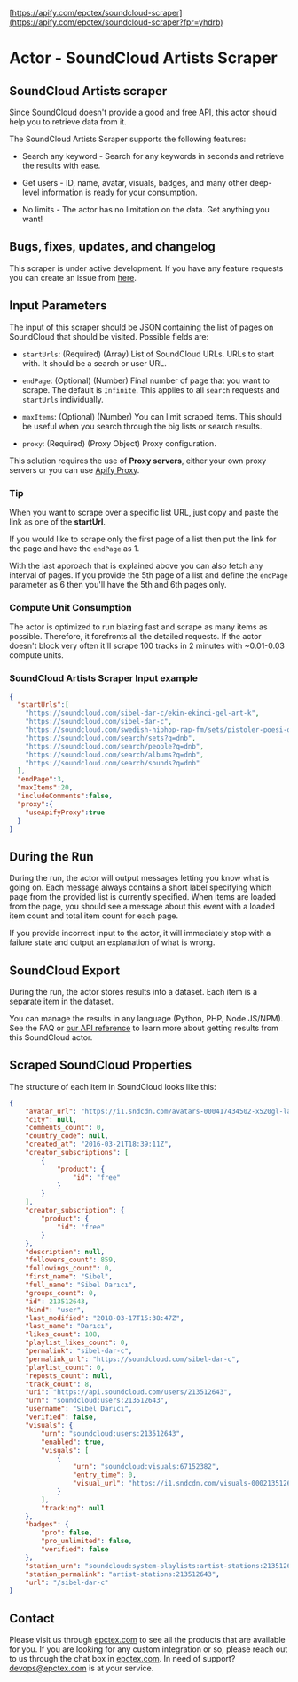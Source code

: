 [https://apify.com/epctex/soundcloud-scraper](https://apify.com/epctex/soundcloud-scraper?fpr=yhdrb)

# Actor - SoundCloud Artists Scraper

## SoundCloud Artists scraper

Since SoundCloud doesn't provide a good and free API, this actor should help you to retrieve data from it.

The SoundCloud Artists Scraper supports the following features:

-   Search any keyword - Search for any keywords in seconds and retrieve the results with ease.

-   Get users - ID, name, avatar, visuals, badges, and many other deep-level information is ready for your consumption.

-   No limits - The actor has no limitation on the data. Get anything you want!

## Bugs, fixes, updates, and changelog

This scraper is under active development. If you have any feature requests you can create an issue from [here](https://github.com/epctex/soundcloud-artists-scraper/issues).


## Input Parameters

The input of this scraper should be JSON containing the list of pages on SoundCloud that should be visited. Possible fields are:

- `startUrls`: (Required) (Array) List of SoundCloud URLs. URLs to start with. It should be a search or user URL.

- `endPage`: (Optional) (Number) Final number of page that you want to scrape. The default is `Infinite`. This applies to all `search` requests and `startUrls` individually.

- `maxItems`: (Optional) (Number) You can limit scraped items. This should be useful when you search through the big lists or search results.

- `proxy`: (Required) (Proxy Object) Proxy configuration.

This solution requires the use of **Proxy servers**, either your own proxy servers or you can use [Apify Proxy](https://www.apify.com/docs/proxy).

### Tip

When you want to scrape over a specific list URL, just copy and paste the link as one of the **startUrl**.

If you would like to scrape only the first page of a list then put the link for the page and have the `endPage` as 1.

With the last approach that is explained above you can also fetch any interval of pages. If you provide the 5th page of a list and define the `endPage` parameter as 6 then you'll have the 5th and 6th pages only.

### Compute Unit Consumption

The actor is optimized to run blazing fast and scrape as many items as possible. Therefore, it forefronts all the detailed requests. If the actor doesn't block very often it'll scrape 100 tracks in 2 minutes with ~0.01-0.03 compute units.

### SoundCloud Artists Scraper Input example

```json
{
  "startUrls":[
    "https://soundcloud.com/sibel-dar-c/ekin-ekinci-gel-art-k",
    "https://soundcloud.com/sibel-dar-c",
    "https://soundcloud.com/swedish-hiphop-rap-fm/sets/pistoler-poesi-och-sex",
    "https://soundcloud.com/search/sets?q=dnb",
    "https://soundcloud.com/search/people?q=dnb",
    "https://soundcloud.com/search/albums?q=dnb",
    "https://soundcloud.com/search/sounds?q=dnb"
  ],
  "endPage":3,
  "maxItems":20,
  "includeComments":false,
  "proxy":{
    "useApifyProxy":true
  }
}
```

## During the Run

During the run, the actor will output messages letting you know what is going on. Each message always contains a short label specifying which page from the provided list is currently specified.
When items are loaded from the page, you should see a message about this event with a loaded item count and total item count for each page.

If you provide incorrect input to the actor, it will immediately stop with a failure state and output an explanation of what is wrong.

## SoundCloud Export

During the run, the actor stores results into a dataset. Each item is a separate item in the dataset.

You can manage the results in any language (Python, PHP, Node JS/NPM). See the FAQ or <a href="https://www.apify.com/docs/api" target="blank">our API reference</a> to learn more about getting results from this SoundCloud actor.

## Scraped SoundCloud Properties

The structure of each item in SoundCloud looks like this:

```json
{
	"avatar_url": "https://i1.sndcdn.com/avatars-000417434502-x520gl-large.jpg",
	"city": null,
	"comments_count": 0,
	"country_code": null,
	"created_at": "2016-03-21T18:39:11Z",
	"creator_subscriptions": [
		{
			"product": {
				"id": "free"
			}
		}
	],
	"creator_subscription": {
		"product": {
			"id": "free"
		}
	},
	"description": null,
	"followers_count": 859,
	"followings_count": 0,
	"first_name": "Sibel",
	"full_name": "Sibel Darıcı",
	"groups_count": 0,
	"id": 213512643,
	"kind": "user",
	"last_modified": "2018-03-17T15:38:47Z",
	"last_name": "Darıcı",
	"likes_count": 108,
	"playlist_likes_count": 0,
	"permalink": "sibel-dar-c",
	"permalink_url": "https://soundcloud.com/sibel-dar-c",
	"playlist_count": 0,
	"reposts_count": null,
	"track_count": 8,
	"uri": "https://api.soundcloud.com/users/213512643",
	"urn": "soundcloud:users:213512643",
	"username": "Sibel Darıcı",
	"verified": false,
	"visuals": {
		"urn": "soundcloud:users:213512643",
		"enabled": true,
		"visuals": [
			{
				"urn": "soundcloud:visuals:67152382",
				"entry_time": 0,
				"visual_url": "https://i1.sndcdn.com/visuals-000213512643-fpIXUr-original.jpg"
			}
		],
		"tracking": null
	},
	"badges": {
		"pro": false,
		"pro_unlimited": false,
		"verified": false
	},
	"station_urn": "soundcloud:system-playlists:artist-stations:213512643",
	"station_permalink": "artist-stations:213512643",
	"url": "/sibel-dar-c"
}
```

## Contact
Please visit us through [epctex.com](https://epctex.com) to see all the products that are available for you. If you are looking for any custom integration or so, please reach out to us through the chat box in [epctex.com](https://epctex.com). In need of support? [devops@epctex.com](mailto:devops@epctex.com) is at your service.
